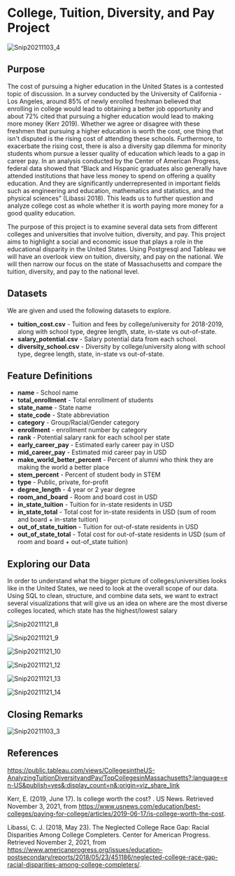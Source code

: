 # College, Tuition, Diversity, and Pay Project

![Snip20211103_4](https://user-images.githubusercontent.com/24769002/140181364-c7af523f-3287-40bd-91e6-b321aa2c6201.png)

Purpose
------------------------
The cost of pursuing a higher education in the United States is a contested topic of discussion. In a survey conducted by the University of California - Los Angeles, around 85% of newly enrolled freshman believed that enrolling in college would lead to obtaining a better job opportunity and about 72% cited that pursuing a higher education would lead to making more money (Kerr 2019). Whether we agree or disagree with these freshmen that pursuing a higher education is worth the cost, one thing that isn't disputed is the rising cost of attending these schools. Furthermore, to exacerbate the rising cost, there is also a diversity gap dilemma for minority students whom pursue a lesser quality of education which leads to a gap in career pay. In an analysis conducted by the Center of American Progress, federal data showed that “Black and Hispanic graduates also generally have attended institutions that have less money to spend on offering a quality education. And they are significantly underrepresented in important fields such as engineering and education, mathematics and statistics, and the physical sciences” (Libassi 2018). This leads us to further question and analyze college cost as whole whether it is worth paying more money for a good quality education. 

The purpose of this project is to examine several data sets from different colleges and universities that involve tuition, diversity, and pay. This project aims to highlight a social and economic issue that plays a role in the educational disparity in the United States. Using Postgresql and Tableau we will have an overlook view on tuition, diversity, and pay on the national. We will then narrow our focus on the state of Massachusetts and compare the tuition, diversity, and pay to the national level.

Datasets
------------------------
We are given and used the following datasets to explore.

* **tuition_cost.csv** - Tuition and fees by college/university for 2018-2019, along with school type, degree length, state, in-state vs out-of-state.
* **salary_potential.csv** - Salary potential data from each school.
* **diversity_school.csv** - Diversity by college/university along with school type, degree length, state, in-state vs out-of-state.

Feature Definitions
------------------------
* **name** - School name
* **total_enrollment** - Total enrollment of students
* **state_name** - State name
* **state_code** - State abbreviation
* **category** - Group/Racial/Gender category
* **enrollment** - enrollment number by category
* **rank** - Potential salary rank for each school per state
* **early_career_pay** - Estimated early career pay in USD
* **mid_career_pay** - Estimated mid career pay in USD
* **make_world_better_percent** - Percent of alumni who think they are making the world a better place
* **stem_percent** - Percent of student body in STEM
* **type** - Public, private, for-profit
* **degree_length** - 4 year or 2 year degree
* **room_and_board** - Room and board cost in USD
* **in_state_tuition** - Tuition for in-state residents in USD
* **in_state_total** - Total cost for in-state residents in USD (sum of room and board + in-state tuition)
* **out_of_state_tuition** - Tuition for out-of-state residents in USD
* **out_of_state_total** - Total cost for out-of-state residents in USD (sum of room and board + out-of_state tuition)


Exploring our Data
------------------------

In order to understand what the bigger picture of colleges/universities looks like in the United States, we need to look at the overall scope of our data. Using SQL to clean, structure, and combine data sets, we want to extract several visualizations that will give us an idea on where are the most diverse colleges located, which state has the highest/lowest salary 

![Snip20211121_8](https://user-images.githubusercontent.com/24769002/142779596-031a6e56-ee6c-4ee7-b8bc-9ce94de55f2c.png)


![Snip20211121_9](https://user-images.githubusercontent.com/24769002/142779627-32ba1607-b412-4602-bc43-43c1d359e0d1.png)

![Snip20211121_10](https://user-images.githubusercontent.com/24769002/142779637-dfa3e4e6-73d9-459c-93b1-142f4770559f.png)

![Snip20211121_12](https://user-images.githubusercontent.com/24769002/142779662-f0924a2a-ad5b-4ef2-a032-337d26450e0b.png)

![Snip20211121_13](https://user-images.githubusercontent.com/24769002/142779685-d3862de8-ea74-4ed0-81aa-0b67522bfdbc.png)

![Snip20211121_14](https://user-images.githubusercontent.com/24769002/142779703-279353aa-6e16-4dc0-9edd-123fbf575d19.png)


Closing Remarks
------------------------

![Snip20211103_3](https://user-images.githubusercontent.com/24769002/140175367-2bb29903-54d6-4771-9aee-b1279b5cbf84.png)


References
------------------------
https://public.tableau.com/views/CollegesintheUS-AnalyzingTuitionDiversityandPay/TopCollegesinMassachusetts?:language=en-US&publish=yes&:display_count=n&:origin=viz_share_link

Kerr, E. (2019, June 17). Is college worth the cost? . US News. Retrieved November 3, 2021, from https://www.usnews.com/education/best-colleges/paying-for-college/articles/2019-06-17/is-college-worth-the-cost. 

Libassi, C. J. (2018, May 23). The Neglected College Race Gap: Racial Disparities Among College Completers. Center for American Progress. Retrieved November 2, 2021, from https://www.americanprogress.org/issues/education-postsecondary/reports/2018/05/23/451186/neglected-college-race-gap-racial-disparities-among-college-completers/. 


